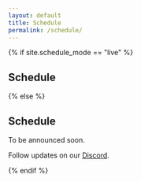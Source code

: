 ```yaml
---
layout: default
title: Schedule
permalink: /schedule/
---
```


{% if site.schedule_mode == "live" %}
  <section class="card">
    <h2>Schedule</h2>
    <div id="schedule-root" class="schedule"></div>
  </section>

  <!-- Only load your schedule code when live -->
  <script>window.SCHEDULE_URL = "{{ '/data/schedule.json' | relative_url }}";</script>
  <script src="{{ '/assets/schedule.js' | relative_url }}"></script>
{% else %}
  <section class="card center">
    <h2>Schedule</h2>
    <p>To be announced soon.</p>
    <p class="note">Follow updates on our <a href="{{ site.discord_url }}">Discord</a>.</p>
  </section>
{% endif %}
